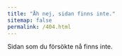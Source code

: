 ```yaml
---
title: "Åh nej, sidan finns inte."
sitemap: false
permalink: /404.html
---
```


Sidan som du försökte nå finns inte.
